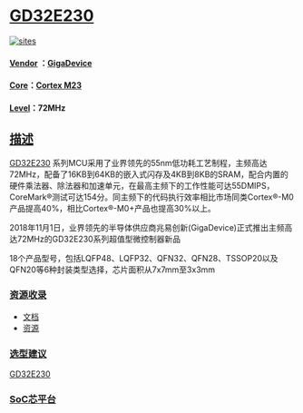 ﻿# [GD32E230](https://github.com/SoCXin/GD32E230) 

[![sites](http://182.61.61.133/link/resources/SoC.png)](http://SoC.Xin) 

#### [Vendor](https://github.com/SoCXin/Vendor) ：[GigaDevice](https://github.com/sochub/GigaDevice)
#### [Core](https://github.com/SoCXin/Cortex)：[Cortex M23](https://github.com/sochub/CM23) 
#### [Level](https://github.com/SoCXin/Level)：72MHz 

## [描述](https://github.com/SoCXin/GD32E230/wiki) 

[GD32E230](https://github.com/sochub/GD32E230) 系列MCU采用了业界领先的55nm低功耗工艺制程，主频高达72MHz，配备了16KB到64KB的嵌入式闪存及4KB到8KB的SRAM，配合内置的硬件乘法器、除法器和加速单元，在最高主频下的工作性能可达55DMIPS，CoreMark®测试可达154分。同主频下的代码执行效率相比市场同类Cortex®-M0产品提高40%，相比Cortex®-M0+产品也提高30%以上。

2018年11月1日，业界领先的半导体供应商兆易创新(GigaDevice)正式推出主频高达72MHz的GD32E230系列超值型微控制器新品

18个产品型号，包括LQFP48、LQFP32、QFN32、QFN28、TSSOP20以及QFN20等6种封装类型选择，芯片面积从7x7mm至3x3mm

### [资源收录](https://github.com/SoCXin)

* [文档](docs/)
* [资源](src/)

### [选型建议](https://github.com/SoCXin)

[GD32E230](https://github.com/SoCXin/GD32E230) 

###  [SoC芯平台](http://SoC.Xin) 
